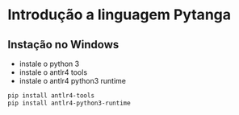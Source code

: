 # Introdução a linguagem Pytanga

## Instação no Windows

- instale o python 3
- instale o antlr4 tools
- instale o antlr4 python3 runtime

```bash
pip install antlr4-tools
pip install antlr4-python3-runtime
```